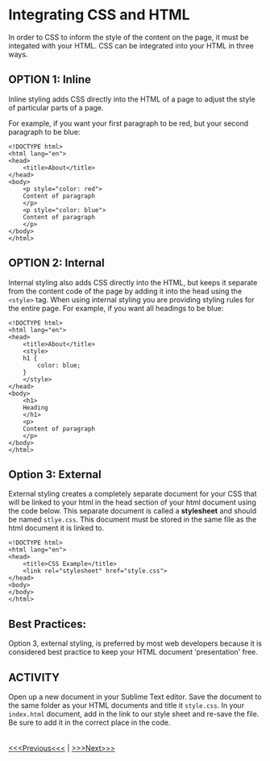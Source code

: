 # Integrating CSS and HTML

In order to CSS to inform the style of the content on the page, it must be integated with your HTML. CSS can be integrated into your HTML in three ways. 

## OPTION 1: Inline

Inline styling adds CSS directly into the HTML of a page to adjust the style of particular parts of a page. 

For example, if you want your first paragraph to be red, but your second paragraph to be blue: 

```
<!DOCTYPE html>
<html lang="en">
<head>
	<title>About</title>
</head>
<body>
	<p style="color: red">
	Content of paragraph
	</p>
    <p style="color: blue">
    Content of paragraph
    </p>
</body>
</html>
```

## OPTION 2: Internal

Internal styling also adds CSS directly into the HTML, but keeps it separate from the content code of the page by adding it into the head using the `<style>` tag. When using internal styling you are providing styling rules for the entire page. For example, if you want all headings to be blue:

```
<!DOCTYPE html>
<html lang="en">
<head>
	<title>About</title>
    <style>
    h1 {
        color: blue;
    }
    </style>
</head>
<body>
    <h1>
    Heading 
    </h1>
	<p>
	Content of paragraph
	</p>
</body>
</html>
```

## Option 3: External

External styling creates a completely separate document for your CSS that will be linked to your html in the head section of your html document using the code below. This separate document is called a **stylesheet** and should be named `stlye.css`. This document must be stored in the same file as the html document it is linked to.

```
<!DOCTYPE html>
<html lang="en">
<head>
    <title>CSS Example</title>
    <link rel="stylesheet" href="style.css">
</head>
<body>
</body>
</html>
```

## Best Practices:
Option 3, external styling, is preferred by most web developers because it is considered best practice to keep your HTML document 'presentation' free. 

## ACTIVITY
Open up a new document in your Sublime Text editor. Save the document to the same folder as your HTML documents and title it `style.css`. In your `index.html` document, add in the link to our style sheet and re-save the file. Be sure to add it in the correct place in the code. 
<br/>
<br/>
<br/>
[<<<Previous<<<](css_basic.md) | [>>>Next>>>](rules.md)